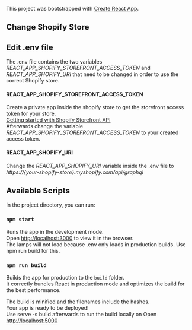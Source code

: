 This project was bootstrapped with [Create React App](https://github.com/facebook/create-react-app).

## Change Shopify Store

## Edit .env file

The .env file contains the two variables _REACT_APP_SHOPIFY_STOREFRONT_ACCESS_TOKEN_ and _REACT_APP_SHOPIFY_URI_ that need to be changed in order to use the correct Shopify store.

#### REACT_APP_SHOPIFY_STOREFRONT_ACCESS_TOKEN

Create a private app inside the shopify store to get the storefront access token for your store.<br />
[Getting started with Shopify Storefront API](https://shopify.dev/docs/storefront-api/getting-started) <br />
Afterwards change the variable _REACT_APP_SHOPIFY_STOREFRONT_ACCESS_TOKEN_ to your created access token.

#### REACT_APP_SHOPIFY_URI

Change the _REACT_APP_SHOPIFY_URI_ variable inside the .env file to _https://{your-shopify-store}.myshopify.com/api/graphql_

## Available Scripts

In the project directory, you can run:

### `npm start`

Runs the app in the development mode.<br />
Open [http://localhost:3000](http://localhost:3000) to view it in the browser.<br />
The lamps will not load because .env only loads in production builds. Use npm run build for this.

### `npm run build`

Builds the app for production to the `build` folder.<br />
It correctly bundles React in production mode and optimizes the build for the best performance.

The build is minified and the filenames include the hashes.<br />
Your app is ready to be deployed!<br />
Use serve -s build afterwards to run the build locally on Open [http://localhost:5000](http://localhost:5000)
